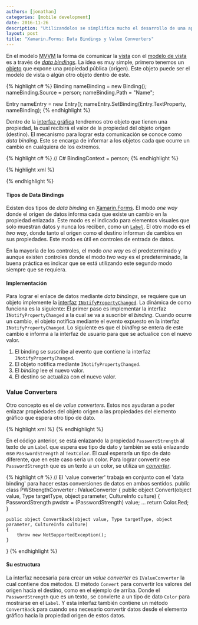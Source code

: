 ```yaml
---
authors: [jonathan]
categories: [mobile development]
date: 2016-11-26
description: "Utilizandolos se simplifica mucho el desarrollo de una app."
layout: post
title: "Xamarin.Forms: Data Bindings y Value Converters"
---
```


En el modelo <abbr title="Model–View–ViewModel">MVVM</abbr> la forma de comunicar la [vista][vista] con el [modelo de vista][modelo-de-vista] es a través de _[data bindings][data-bindings]_. La idea es muy simple, primero tenemos un [objeto][objeto] que expone una propiedad pública (origen). Este objeto puede ser el modelo de vista o algún otro objeto dentro de este.<!-- more -->

{% highlight c# %}
Binding nameBinding = new Binding();
nameBinding.Source = person;
nameBinding.Path = "Name";

Entry nameEntry = new Entry();
nameEntry.SetBinding(Entry.TextProperty, nameBinding);
{% endhighlight %}

Dentro de la [interfaz gráfica][interfaz-grafica] tendremos otro objeto que tienen una propiedad, la cual recibirá el valor de la propiedad del objeto origen (destino). El mecanismo para lograr esta comunicación se conoce como _data binding_. Este se encarga de informar a los objetos cada que ocurre un cambio en cualquiera de los extremos.

{% highlight c# %}
// C#
BindingContext = person;
{% endhighlight %}

{% highlight xml %}

<!-- XAML -->
<Entry Text="{Binding Name}" />
{% endhighlight %}

#### Tipos de Data Bindings

Existen dos tipos de _data binding_ en [Xamarin.Forms][xamarin-forms]. El modo _one way_ donde el origen de datos informa cada que existe un cambio en la propiedad enlazada. Este modo es el indicado para elementos visuales que solo muestran datos y nunca los reciben, como un [`Label`][label]. El otro modo es el _two way_, donde tanto el origen como el destino informan de cambios en sus propiedades. Este modo es útil en controles de entrada de datos.

En la mayoría de los controles, el modo _one way_ es el predeterminado y aunque existen controles donde el modo _two way_ es el predeterminado, la buena práctica es indicar que se está utilizando este segundo modo siempre que se requiera.

#### Implementación

Para lograr el enlace de datos mediante _data bindings_, se requiere que un objeto implemente la [interfaz][interfaz] [`INotifyPropertyChanged`][inotifypropertychanged]. La dinámica de como funciona es la siguiente: El primer paso es implementar la interfaz `INotifyPropertyChanged` a la cual se va a suscribir el _binding_. Cuando ocurre un cambio, el objeto notifica mediante el evento expuesto en la interfaz `INotifyPropertyChanged`. Lo siguiente es que el _binding_ se entera de este cambio e informa a la interfaz de usuario para que se actualice con el nuevo valor.

1. El binding se suscribe al evento que contiene la interfaz `INotifyPropertyChanged`.
2. El objeto notifica mediante `INotifyPropertyChanged`.
3. El _binding_ lee el nuevo valor.
4. El destino se actualiza con el nuevo valor.

### Value Converters

Otro concepto es el de _value converters_. Estos nos ayudaran a poder enlazar propiedades del objeto origen a las propiedades del elemento gráfico que espera otro tipo de dato.

{% highlight xml %}
<Label Text="{Binding PasswordStrength}"
       TextColor="{Binding PasswordStrength}"
       FontSize="24" />
{% endhighlight %}

En el código anterior, se está enlazando la propiedad `PasswordStrength` al texto de un `Label` que espera ese tipo de dato y también se está enlazando ese `PasswordStrength` al `TextColor`. El cual esperaría un tipo de dato diferente, que en este caso sería un color. Para lograr convertir ese `PasswordStrength` que es un texto a un color, se utiliza un [_converter_][converter].

{% highlight c# %}
// El 'value converter' trabaja en conjunto con el 'data binding' para hacer estas conversiones de datos en ambos sentidos.
public class PWStrengthConverter : IValueConverter
{
public object Convert(object value, Type targetType, object parameter, CultureInfo culture)
{
PasswordStrength pwdstr = (PasswordStrength) value;
...
return Color.Red;
}

    public object ConvertBack(object value, Type targetType, object parameter, CultureInfo culture)
    {
    	throw new NotSupportedException();
    }

}
{% endhighlight %}

#### Su estructura

La interfaz necesaria para crear un _value converter_ es `IValueConverter` la cual contiene dos métodos. El método `Convert` para convertir los valores del origen hacia el destino, como en el ejemplo de arriba. Donde el `PasswordStrength` que es un texto, se convierte a un tipo de dato `Color` para mostrarse en el `Label`. Y esta interfaz también contiene un método `ConvertBack` para cuando sea necesario convertir datos desde el elemento gráfico hacia la propiedad origen de estos datos.

[vista]: https://developer.xamarin.com/guides/xamarin-forms/controls/views/
[modelo-de-vista]: https://developer.xamarin.com/guides/xamarin-forms/xaml/xaml-basics/data_bindings_to_mvvm/
[data-bindings]: https://developer.xamarin.com/guides/xamarin-forms/xaml/xaml-basics/data_binding_basics/
[objeto]: https://es.wikipedia.org/wiki/Objeto_(programaci%C3%B3n)
[xamarin-forms]: https://developer.xamarin.com/guides/xamarin-forms/getting-started/
[label]: https://developer.xamarin.com/guides/xamarin-forms/user-interface/text/label/
[interfaz-grafica]: https://developer.xamarin.com/guides/xamarin-forms/user-interface/
[interfaz]: https://msdn.microsoft.com/en-us/library/87d83y5b.aspx
[inotifypropertychanged]: https://developer.xamarin.com/api/type/System.ComponentModel.INotifyPropertyChanged/
[converter]: https://developer.xamarin.com/api/property/Xamarin.Forms.Binding.Converter/
